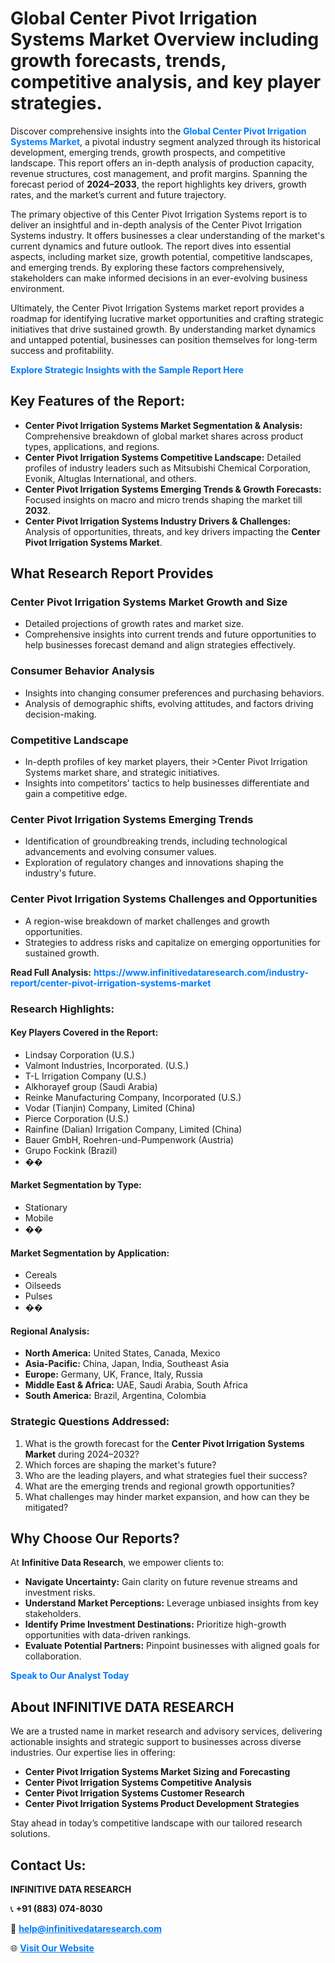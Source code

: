 <h1>Global Center Pivot Irrigation Systems Market Overview including growth forecasts, trends, competitive analysis, and key player strategies.</h1>
<p>
Discover comprehensive insights into the 
<a href="https://www.infinitivedataresearch.com/industry-report/center-pivot-irrigation-systems-market" rel="dofollow" style="color: #007BFF; text-decoration: none;"><strong>Global Center Pivot Irrigation Systems Market</strong></a>, a pivotal industry segment analyzed through its historical development, emerging trends, growth prospects, and competitive landscape. This report offers an in-depth analysis of production capacity, revenue structures, cost management, and profit margins. Spanning the forecast period of <strong>2024–2033</strong>, the report highlights key drivers, growth rates, and the market’s current and future trajectory.
</p>
<p>
The primary objective of this Center Pivot Irrigation Systems report is to deliver an insightful and in-depth analysis of the Center Pivot Irrigation Systems industry. It offers businesses a clear understanding of the market's current dynamics and future outlook. The report dives into essential aspects, including market size, growth potential, competitive landscapes, and emerging trends. By exploring these factors comprehensively, stakeholders can make informed decisions in an ever-evolving business environment.
</p>
<p>
Ultimately, the Center Pivot Irrigation Systems market report provides a roadmap for identifying lucrative market opportunities and crafting strategic initiatives that drive sustained growth. By understanding market dynamics and untapped potential, businesses can position themselves for long-term success and profitability.
</p>
<p>
<a href="https://www.infinitivedataresearch.com/request-sample/reportId=107838" style="color: #007BFF; text-decoration: none;"><strong>Explore Strategic Insights with the Sample Report Here</strong></a>
</p>

<h2>Key Features of the Report:</h2>
<ul>
<li><strong>Center Pivot Irrigation Systems Market Segmentation & Analysis:</strong> Comprehensive breakdown of global market shares across product types, applications, and regions.</li>
<li><strong>Center Pivot Irrigation Systems Competitive Landscape:</strong> Detailed profiles of industry leaders such as Mitsubishi Chemical Corporation, Evonik, Altuglas International, and others.</li>
<li><strong>Center Pivot Irrigation Systems Emerging Trends & Growth Forecasts:</strong> Focused insights on macro and micro trends shaping the market till <strong>2032</strong>.</li>
<li><strong>Center Pivot Irrigation Systems Industry Drivers & Challenges:</strong> Analysis of opportunities, threats, and key drivers impacting the <strong>Center Pivot Irrigation Systems Market</strong>.</li>
</ul>

<h2>What Research Report Provides</h2>
<h3>Center Pivot Irrigation Systems Market Growth and Size</h3>
<ul>
<li>Detailed projections of growth rates and market size.</li>
<li>Comprehensive insights into current trends and future opportunities to help businesses forecast demand and align strategies effectively.</li>
</ul>

<h3>Consumer Behavior Analysis</h3>
<ul>
<li>Insights into changing consumer preferences and purchasing behaviors.</li>
<li>Analysis of demographic shifts, evolving attitudes, and factors driving decision-making.</li>
</ul>

<h3>Competitive Landscape</h3>
<ul>
<li>In-depth profiles of key market players, their >Center Pivot Irrigation Systems market share, and strategic initiatives.</li>
<li>Insights into competitors' tactics to help businesses differentiate and gain a competitive edge.</li>
</ul>

<h3>Center Pivot Irrigation Systems Emerging Trends</h3>
<ul>
<li>Identification of groundbreaking trends, including technological advancements and evolving consumer values.</li>
<li>Exploration of regulatory changes and innovations shaping the industry's future.</li>
</ul>

<h3>Center Pivot Irrigation Systems Challenges and Opportunities</h3>
<ul>
<li>A region-wise breakdown of market challenges and growth opportunities.</li>
<li>Strategies to address risks and capitalize on emerging opportunities for sustained growth.</li>
</ul>
<p><strong>Read Full Analysis:</strong> <a href="https://www.infinitivedataresearch.com/industry-report/center-pivot-irrigation-systems-market" rel="dofollow" style="color: #007BFF; text-decoration: none;"><strong>https://www.infinitivedataresearch.com/industry-report/center-pivot-irrigation-systems-market</strong></a></p>
<h3>Research Highlights:</h3>
<h4>Key Players Covered in the Report:</h4>
<ul><li>Lindsay Corporation (U.S.)</li><li>Valmont Industries, Incorporated. (U.S.)</li><li>T-L Irrigation Company (U.S.)</li><li>Alkhorayef group (Saudi Arabia)</li><li>Reinke Manufacturing Company, Incorporated (U.S.)</li><li>Vodar (Tianjin) Company, Limited (China)</li><li>Pierce Corporation (U.S.)</li><li>Rainfine (Dalian) Irrigation Company, Limited (China)</li><li>Bauer GmbH, Roehren-und-Pumpenwork (Austria)</li><li>Grupo Fockink (Brazil)</li><li>��</li></ul>
<h4>Market Segmentation by Type:</h4>
<ul><li>Stationary</li><li>Mobile</li><li>��</li></ul>
<h4>Market Segmentation by Application:</h4>
<ul><li>Cereals</li><li>Oilseeds</li><li>Pulses</li><li>��</li></ul>

<h4>Regional Analysis:</h4>
<ul>
<li><strong>North America:</strong> United States, Canada, Mexico</li>
<li><strong>Asia-Pacific:</strong> China, Japan, India, Southeast Asia</li>
<li><strong>Europe:</strong> Germany, UK, France, Italy, Russia</li>
<li><strong>Middle East & Africa:</strong> UAE, Saudi Arabia, South Africa</li>
<li><strong>South America:</strong> Brazil, Argentina, Colombia</li>
</ul>

<h3>Strategic Questions Addressed:</h3>
<ol>
<li>What is the growth forecast for the <strong>Center Pivot Irrigation Systems Market</strong> during 2024–2032?</li>
<li>Which forces are shaping the market's future?</li>
<li>Who are the leading players, and what strategies fuel their success?</li>
<li>What are the emerging trends and regional growth opportunities?</li>
<li>What challenges may hinder market expansion, and how can they be mitigated?</li>
</ol>

<h2>Why Choose Our Reports?</h2>
<p>At <strong>Infinitive Data Research</strong>, we empower clients to:</p>
<ul>
<li><strong>Navigate Uncertainty:</strong> Gain clarity on future revenue streams and investment risks.</li>
<li><strong>Understand Market Perceptions:</strong> Leverage unbiased insights from key stakeholders.</li>
<li><strong>Identify Prime Investment Destinations:</strong> Prioritize high-growth opportunities with data-driven rankings.</li>
<li><strong>Evaluate Potential Partners:</strong> Pinpoint businesses with aligned goals for collaboration.</li>
</ul>
<p><a href="https://www.infinitivedataresearch.com/industry-report/center-pivot-irrigation-systems-market" rel="dofollow" style="color: #007BFF; text-decoration: none;"><strong>Speak to Our Analyst Today</strong></a></p>

<h2>About INFINITIVE DATA RESEARCH</h2>
<p>We are a trusted name in market research and advisory services, delivering actionable insights and strategic support to businesses across diverse industries. Our expertise lies in offering:</p>
<ul>
<li><strong>Center Pivot Irrigation Systems Market Sizing and Forecasting</strong></li>
<li><strong>Center Pivot Irrigation Systems Competitive Analysis</strong></li>
<li><strong>Center Pivot Irrigation Systems Customer Research</strong></li>
<li><strong>Center Pivot Irrigation Systems Product Development Strategies</strong></li>
</ul>
<p>Stay ahead in today’s competitive landscape with our tailored research solutions.</p>

<h2>Contact Us:</h2>
<p><strong>INFINITIVE DATA RESEARCH</strong></p>
<p>📞 <strong>+91 (883) 074-8030</strong></p>
<p>📧 <strong><a href="mailto:help@infinitivedataresearch.com" style="color: #007BFF;">help@infinitivedataresearch.com</a></strong></p>
<p>🌐 <strong><a href="https://www.infinitivedataresearch.com" rel="dofollow" style="color: #007BFF;">Visit Our Website</a></strong></p>